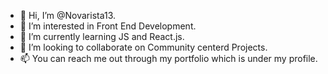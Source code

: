 - 👋 Hi, I’m @Novarista13.
- 👀 I’m interested in Front End Development.
- 🌱 I’m currently learning JS and React.js.
- 💞️ I’m looking to collaborate on Community centerd Projects.
- 📫 You can reach me out through my portfolio which is under my profile.

<!---
Novarista13/Novarista13 is a ✨ special ✨ repository because its `README.md` (this file) appears on your GitHub profile.
You can click the Preview link to take a look at your changes.
--->
